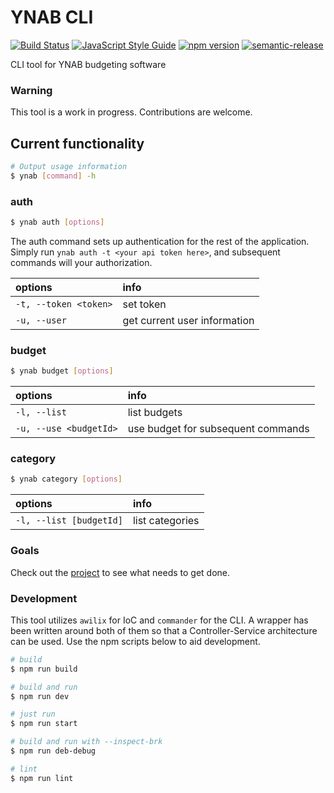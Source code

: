 # YNAB CLI

[![Build Status](https://travis-ci.org/Towerism/ynab-cli.svg?branch=master)](https://travis-ci.org/Towerism/ynab-cli)
[![JavaScript Style Guide](https://img.shields.io/badge/code_style-standard-brightgreen.svg)](https://standardjs.com)
[![npm version](https://badge.fury.io/js/%40ynab-cli%2Fcli.svg)](https://badge.fury.io/js/%40ynab-cli%2Fcli)
[![semantic-release](https://img.shields.io/badge/%20%20%F0%9F%93%A6%F0%9F%9A%80-semantic--release-e10079.svg)](https://github.com/semantic-release/semantic-release)

CLI tool for YNAB budgeting software

### Warning

This tool is a work in progress. Contributions are welcome.

## Current functionality

``` bash
# Output usage information
$ ynab [command] -h

```

### auth

``` bash
$ ynab auth [options]
```

The auth command sets up authentication for the rest of the application. Simply
run `ynab auth -t <your api token here>`, and subsequent commands will your
authorization.

| options                | info                         |
|:-----------------------|:-----------------------------|
| `-t, --token <token>` | set token                    |
| `-u, --user`           | get current user information |

### budget

``` bash
$ ynab budget [options]
```

| options                | info                               |
|:-----------------------|:-----------------------------------|
| `-l, --list`           | list budgets                       |
| `-u, --use <budgetId>` | use budget for subsequent commands |

### category

``` bash
$ ynab category [options]
```

| options                 | info            |
|:------------------------|:----------------|
| `-l, --list [budgetId]` | list categories |

### Goals

Check out the [project](https://github.com/Towerism/ynab-cli/projects/1) to see what needs to get done.

### Development

This tool utilizes `awilix` for IoC and `commander` for the CLI. A wrapper has
been written around both of them so that a Controller-Service architecture can
be used. Use the npm scripts below to aid development.

``` bash
# build
$ npm run build

# build and run
$ npm run dev

# just run
$ npm run start

# build and run with --inspect-brk
$ npm run deb-debug

# lint
$ npm run lint
```